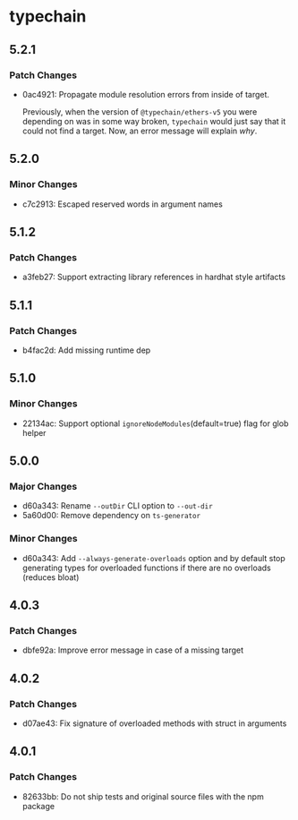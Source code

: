 # typechain

## 5.2.1

### Patch Changes

- 0ac4921: Propagate module resolution errors from inside of target.

  Previously, when the version of `@typechain/ethers-v5` you were depending on was in some way broken, `typechain` would
  just say that it could not find a target. Now, an error message will explain _why_.

## 5.2.0

### Minor Changes

- c7c2913: Escaped reserved words in argument names

## 5.1.2

### Patch Changes

- a3feb27: Support extracting library references in hardhat style artifacts

## 5.1.1

### Patch Changes

- b4fac2d: Add missing runtime dep

## 5.1.0

### Minor Changes

- 22134ac: Support optional `ignoreNodeModules`(default=true) flag for glob helper

## 5.0.0

### Major Changes

- d60a343: Rename `--outDir` CLI option to `--out-dir`
- 5a60d00: Remove dependency on `ts-generator`

### Minor Changes

- d60a343: Add `--always-generate-overloads` option and by default stop generating types for overloaded functions if
  there are no overloads (reduces bloat)

## 4.0.3

### Patch Changes

- dbfe92a: Improve error message in case of a missing target

## 4.0.2

### Patch Changes

- d07ae43: Fix signature of overloaded methods with struct in arguments

## 4.0.1

### Patch Changes

- 82633bb: Do not ship tests and original source files with the npm package
